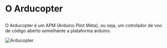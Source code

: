 # O Arducopter </p> 

O Arducopter é um APM (Arduino Pilot Meta), ou seja, um cotrolador de voo de código aberto semelhante a plataforma arduíno. </p>

![Arducopter]()
